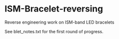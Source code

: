 # ISM-Bracelet-reversing
Reverse engineering work on ISM-band LED bracelets

See blet_notes.txt for the first round of progress.

